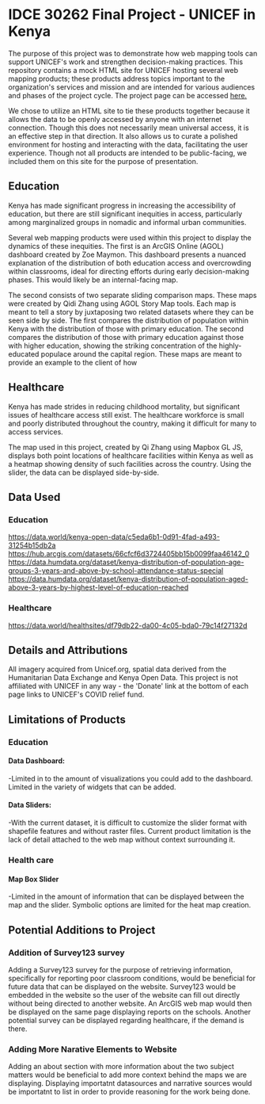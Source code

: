 # IDCE 30262 Final Project - UNICEF in Kenya
The purpose of this project was to demonstrate how web mapping tools can support UNICEF's work and strengthen decision-making practices. This repository contains a mock HTML site for UNICEF hosting several web mapping products; these products address topics important to the organization's services and mission and are intended for various audiences and phases of the project cycle. The project page can be accessed [here.](https://spikeroot.github.io/IDCE_30262_unicef/index.html)

We chose to utilize an HTML site to tie these products together because it allows the data to be openly accessed by anyone with an internet connection. Though this does not necessarily mean universal access, it is an effective step in that direction. It also allows us to curate a polished environment for hosting and interacting with the data, facilitating the user experience. Though not all products are intended to be public-facing, we included them on this site for the purpose of presentation.

## Education
Kenya has made significant progress in increasing the accessibility of education, but there are still significant inequities in access, particularly among marginalized groups in nomadic and informal urban communities.

Several web mapping products were used within this project to display the dynamics of these inequities. The first is an ArcGIS Online (AGOL) dashboard created by Zoe Maymon. This dashboard presents a nuanced explanation of the distribution of both education access and overcrowding within classrooms, ideal for directing efforts during early decision-making phases. This would likely be an internal-facing map.

The second consists of two separate sliding comparison maps. These maps were created by Qidi Zhang using AGOL Story Map tools. Each map is meant to tell a story by juxtaposing two related datasets where they can be seen side by side. The first compares the distribution of population within Kenya with the distribution of those with primary education. The second compares the distribution of those with primary education against those with higher education, showing the striking concentration of the highly-educated populace around the capital region. These maps are meant to provide an example to the client of how 


## Healthcare
Kenya has made strides in reducing childhood mortality, but significant issues of healthcare access still exist.
The healthcare workforce is small and poorly distributed throughout the country, making it difficult for many to access services.

The map used in this project, created by Qi Zhang using Mapbox GL JS, displays both point locations of healthcare facilities within Kenya as well as a heatmap showing density of such facilities across the country. Using the slider, the data can be displayed side-by-side.

## Data Used
### Education
https://data.world/kenya-open-data/c5eda6b1-0d91-4fad-a493-31254b15db2a
https://hub.arcgis.com/datasets/66cfcf6d3724405bb15b0099faa46142_0
https://data.humdata.org/dataset/kenya-distribution-of-population-age-groups-3-years-and-above-by-school-attendance-status-special
https://data.humdata.org/dataset/kenya-distribution-of-population-aged-above-3-years-by-highest-level-of-education-reached
### Healthcare
https://data.world/healthsites/df79db22-da00-4c05-bda0-79c14f27132d

## Details and Attributions
All imagery acquired from Unicef.org, spatial data derived from the Humanitarian Data Exchange and Kenya Open Data. This project is not affiliated with UNICEF in any way - the 'Donate' link at the bottom of each page links to UNICEF's COVID relief fund.

## Limitations of Products
### Education
#### Data Dashboard:
-Limited in to the amount of visualizations you could add to the dashboard. Limited in the variety of widgets that can be added.
#### Data Sliders:
-With the current dataset, it is difficult to customize the slider format with shapefile features and without raster files. Current product limitation is the lack of detail attached to the web map without context surrounding it.
### Health care
#### Map Box Slider
-Limited in the amount of information that can be displayed between the map and the slider. Symbolic options are limited for the heat map creation.

## Potential Additions to Project
### Addition of Survey123 survey
Adding a Survey123 survey for the purpose of retrieving information, specifically for reporting poor classroom conditions, would be beneficial for future data that can be displayed on the website. Survey123 would be embedded in the website so the user of the website can fill out directly without being directed to another website. An ArcGIS web map would then be displayed on the same page displaying reports on the schools. Another potential survey can be displayed regarding healthcare, if the demand is there. 
### Adding More Narative Elements to Website
Adding an about section with more information about the two subject matters would be beneficial to add more context behind the maps we are displaying. Displaying importatnt datasources and narrative sources would be importatnt to list in order to provide reasoning for the work being done.
